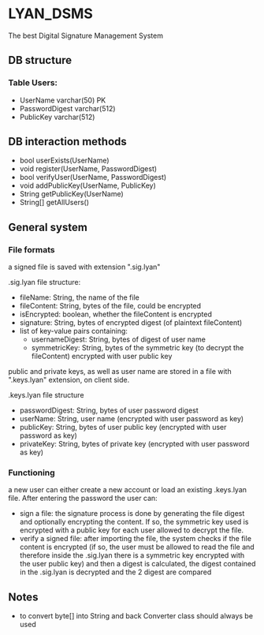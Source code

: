 # LYAN_DSMS
The best Digital Signature Management System

## DB structure

### Table Users:
- UserName varchar(50) PK
- PasswordDigest varchar(512)
- PublicKey varchar(512)

## DB interaction methods
- bool userExists(UserName)
- void register(UserName, PasswordDigest)
- bool verifyUser(UserName, PasswordDigest)
- void addPublicKey(UserName, PublicKey)
- String getPublicKey(UserName)
- String[] getAllUsers()

## General system

### File formats

a signed file is saved with extension ".sig.lyan"

.sig.lyan file structure:

- fileName: String, the name of the file
- fileContent: String, bytes of the file, could be encrypted
- isEncrypted: boolean, whether the fileContent is encrypted
- signature: String, bytes of encrypted digest (of plaintext fileContent)
- list of key-value pairs containing:
  - usernameDigest: String, bytes of digest of user name
  - symmetricKey: String, bytes of the symmetric key (to decrypt the fileContent) encrypted with user public key  

public and private keys, as well as user name are stored in a file with ".keys.lyan" extension, on client side.

.keys.lyan file structure

- passwordDigest: String, bytes of user password digest
- userName: String, user name (encrypted with user password as key)
- publicKey: String, bytes of user public key (encrypted with user password as key)
- privateKey: String, bytes of private key (encrypted with user password as key)

### Functioning

a new user can either create a new account or load an existing .keys.lyan file.
After entering the password the user can:
- sign a file: the signature process is done by generating the file digest and optionally encrypting the content. If so, the symmetric key used is encrypted with a public key for each user allowed to decrypt the file.
- verify a signed file: after importing the file, the system checks if the file content is encrypted (if so, the user must be allowed to read the file and therefore inside the .sig.lyan there is a symmetric key encrypted with the user public key) and then a digest is calculated, the digest contained in the .sig.lyan is decrypted and the 2 digest are compared

## Notes

- to convert byte[] into String and back Converter class should always be used

